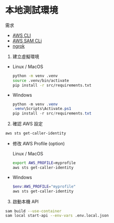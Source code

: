 # 本地測試環境

需求
- [AWS CLI](https://docs.aws.amazon.com/cli/latest/userguide/getting-started-install.html#getting-started-install-instructions)
- [AWS SAM CLi](https://docs.aws.amazon.com/serverless-application-model/latest/developerguide/install-sam-cli.html)
- [ngrok](https://ngrok.com/docs/getting-started)


1. 建立虛擬環境

  - Linux / MacOS
    ```bash
    python -m venv .venv
    source .venv/bin/activate
    pip install -r src/requirements.txt
    ```

  - Windows
    ```PowerShell
    python -m venv .venv
    .venv\Scripts\Activate.ps1
    pip install -r src/requirements.txt
    ```

2. 確認 AWS 設定

```bash
aws sts get-caller-identity
```

  - 修改 AWS Profile (option)

    Linux / MacOS
    ```bash
    export AWS_PROFILE=myprofile
    aws sts get-caller-identity
    ```

  - Windows

    ```PowerShell
    $env:AWS_PROFILE="myprofile"
    aws sts get-caller-identity
    ```

3. 啟動本機 API

```bash
sam build --use-container
sam local start-api --env-vars .env.local.json
```